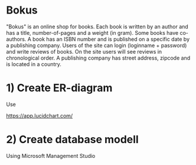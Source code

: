 # Bokus

"Bokus" is an online shop for books. Each book is written by an author and has a title, number-of-pages and a weight (in gram). Some books have co-authors. A book has an ISBN number and is published on a specific date by a publishing company. Users of the site can login (loginname + password) and write reviews of books. On the site users will see reviews in chronological order. A publishing company has street address, zipcode and is located in a country.

# 1) Create ER-diagram

Use

https://app.lucidchart.com/

# 2) Create database modell

Using Microsoft Management Studio